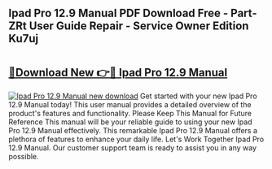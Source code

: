 ## Ipad Pro 12.9 Manual PDF Download Free - Part-ZRt User Guide Repair - Service Owner Edition Ku7uj

# <h2><a href="http://bc40026.oget.top/?id=Ipad+Pro+12.9+Manual">🔗Download New 👉🔴 Ipad Pro 12.9 Manual</a></h2>

[![Ipad Pro 12.9 Manual new download](https://i.imgur.com/5g1atiW.png)](http://bc40026.oget.top/?id=Ipad+Pro+12.9+Manual)
Get started with your new Ipad Pro 12.9 Manual today! This user manual provides a detailed overview of the product's features and functionality. Please Keep This Manual for Future Reference This manual will be your reliable guide to using your new Ipad Pro 12.9 Manual effectively. This remarkable Ipad Pro 12.9 Manual offers a plethora of features to enhance your daily life. Let's Work Together Ipad Pro 12.9 Manual. Our customer support team is ready to assist you in any way possible.

